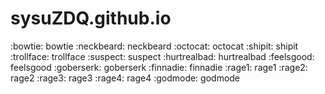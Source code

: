 # sysuZDQ.github.io
:bowtie:	bowtie
:neckbeard:	neckbeard
:octocat:	octocat
:shipit:	shipit
:trollface:	trollface
:suspect:	 suspect
:hurtrealbad:	hurtrealbad
:feelsgood:	feelsgood
:goberserk:	 goberserk
:finnadie:	finnadie
:rage1:	rage1
:rage2:	rage2
:rage3:	rage3
:rage4:	rage4
:godmode:	godmode
